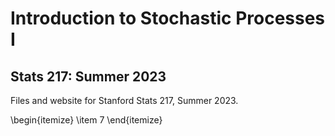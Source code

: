 # Introduction to Stochastic Processes I
## Stats 217: Summer 2023

Files and website for Stanford Stats 217, Summer 2023.

\begin{itemize}
  \item 7
\end{itemize}
